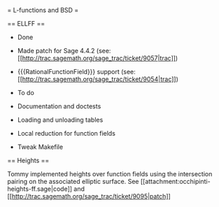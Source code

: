 = L-functions and BSD =

== ELLFF ==

 * Done
  * Made patch for Sage 4.4.2 (see: [[http://trac.sagemath.org/sage_trac/ticket/9057|trac]])
  * {{{RationalFunctionField}}} support (see: [[http://trac.sagemath.org/sage_trac/ticket/9054|trac]])

 * To do
  * Documentation and doctests
  * Loading and unloading tables
  * Local reduction for function fields
  * Tweak Makefile

== Heights ==

Tommy implemented heights over function fields using the intersection pairing on the associated elliptic surface. See [[attachment:occhipinti-heights-ff.sage|code]] and [[http://trac.sagemath.org/sage_trac/ticket/9095|patch]]
